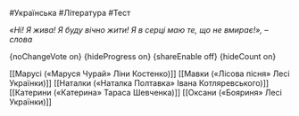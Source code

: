 #Українська #Література #Тест

*«Ні! Я жива! Я буду вічно жити! Я в серці маю те, що не вмирає!», – слова*

{noChangeVote on}
{hideProgress on}
{shareEnable off}
{hideCount on}

[[Марусі («Маруся Чурай» Ліни Костенко)]]
[[Мавки («Лісова пісня» Лесі Українки)]]
[[Наталки («Наталка Полтавка» Івана Котляревського)]]
[[Катерини («Катерина» Тараса Шевченка)]]
[[Оксани («Бояриня» Лесі Українки)]]
